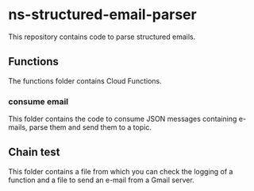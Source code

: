 # ns-structured-email-parser
This repository contains code to parse structured emails.

## Functions
The functions folder contains Cloud Functions.

### consume email
This folder contains the code to consume JSON messages containing e-mails, parse them and send them to a topic.

## Chain test
This folder contains a file from which you can check the logging of a function and a file to send an e-mail from a Gmail server.
